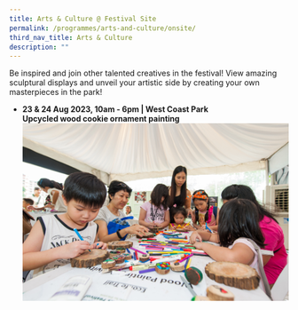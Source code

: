 ```yaml
---
title: Arts & Culture @ Festival Site
permalink: /programmes/arts-and-culture/onsite/
third_nav_title: Arts & Culture
description: ""
---
```

Be inspired and join other talented creatives in the festival! View amazing sculptural displays and unveil your artistic side by creating your own masterpieces in the park!


* **23 &amp; 24 Aug 2023, 10am - 6pm  | West Coast Park** <br>
**Upcycled wood cookie ornament painting**
![Wood Cookie art](/images/parks%20fest%20wood%20cookie%20art.jpg)



